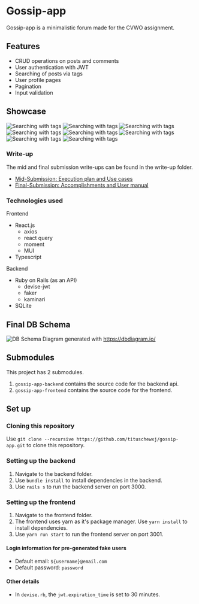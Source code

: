 # Gossip-app
Gossip-app is a minimalistic forum made for the CVWO assignment.

## Features
- CRUD operations on posts and comments
- User authentication with JWT
- Searching of posts via tags
- User profile pages
- Pagination
- Input validation

## Showcase
![Searching with tags](assets/chrome-capture-2023-0-22%20(1).png)
![Searching with tags](assets/chrome-capture-2023-0-22%20(2).png)
![Searching with tags](assets/chrome-capture-2023-0-22%20(3).png)
![Searching with tags](assets/chrome-capture-2023-0-22%20(4).png)
![Searching with tags](assets/chrome-capture-2023-0-22%20(5).png)
![Searching with tags](assets/chrome-capture-2023-0-22%20(6).png)
![Searching with tags](assets/chrome-capture-2023-0-22%20(7).png)
![Searching with tags](assets/chrome-capture-2023-0-22.png)

### Write-up
The mid and final submission write-ups can be found in the write-up folder.
- [Mid-Submission: Execution plan and Use cases](write-up/TitusChewXuanJun_A0251687U.pdf)
- [Final-Submission: Accomplishments and User manual](write-up/TitusChewXuanJun_A0251687U_FinalWriteup.pdf)


### Technologies used
Frontend
 - React.js
    - axios
    - react query
    - moment
    - MUI
 - Typescript

Backend
- Ruby on Rails (as an API)
    - devise-jwt
    - faker
    - kaminari
- SQLite

## Final DB Schema
![DB Schema Diagram](assets/db-schema-diagram.png)
generated with https://dbdiagram.io/

## Submodules
This project has 2 submodules.
<!-- Update submodules with git submodule update --remote -->
1. `gossip-app-backend` contains the source code for the backend api.
2. `gossip-app-frontend` contains the source code for the frontend.

## Set up
### Cloning this repository
Use `git clone --recursive https://github.com/tituschewxj/gossip-app.git` to clone this repository.

### Setting up the backend
1. Navigate to the backend folder.
2. Use `bundle install` to install dependencies in the backend.
3. Use `rails s` to run the backend server on port 3000.

### Setting up the frontend
1. Navigate to the frontend folder.
2. The frontend uses yarn as it's package manager. Use `yarn install` to install dependencies.
3. Use `yarn run start` to run the frontend server on port 3001.

#### Login information for pre-generated fake users
- Default email: `${username}@email.com`
- Default password: `password`

#### Other details
- In `devise.rb`, the `jwt.expiration_time` is set to 30 minutes.
